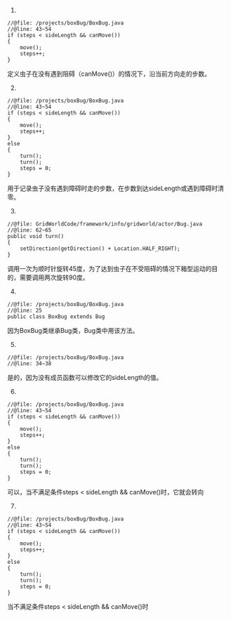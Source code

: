 1. 
```
//@file: /projects/boxBug/BoxBug.java
//@line: 43~54
if (steps < sideLength && canMove())
{
    move();
    steps++;
}
```
定义虫子在没有遇到阻碍（canMove()）的情况下，沿当前方向走的步数。

2. 
```
//@file: /projects/boxBug/BoxBug.java
//@line: 43~54
if (steps < sideLength && canMove())
{
    move();
    steps++;
}
else
{
    turn();
    turn();
    steps = 0;
}
```
用于记录虫子没有遇到障碍时走的步数，在步数到达sideLength或遇到障碍时清零。

3. 
```
//@file: GridWorldCode/framework/info/gridworld/actor/Bug.java
//@line: 62~65
public void turn()
{
    setDirection(getDirection() + Location.HALF_RIGHT);
}
```
调用一次为顺时针旋转45度，为了达到虫子在不受阻碍的情况下箱型运动的目的，需要调用两次旋转90度。

4. 
```
//@file: /projects/boxBug/BoxBug.java
//@line: 25
public class BoxBug extends Bug
```
因为BoxBug类继承Bug类，Bug类中用该方法。

5. 
```
//@file: /projects/boxBug/BoxBug.java
//@line: 34~38
```
是的，因为没有成员函数可以修改它的sideLength的值。

6. 
```
//@file: /projects/boxBug/BoxBug.java
//@line: 43~54
if (steps < sideLength && canMove())
{
    move();
    steps++;
}
else
{
    turn();
    turn();
    steps = 0;
}
```
可以，当不满足条件steps < sideLength && canMove()时，它就会转向

7. 
```
//@file: /projects/boxBug/BoxBug.java
//@line: 43~54
if (steps < sideLength && canMove())
{
    move();
    steps++;
}
else
{
    turn();
    turn();
    steps = 0;
}
```
当不满足条件steps < sideLength && canMove()时